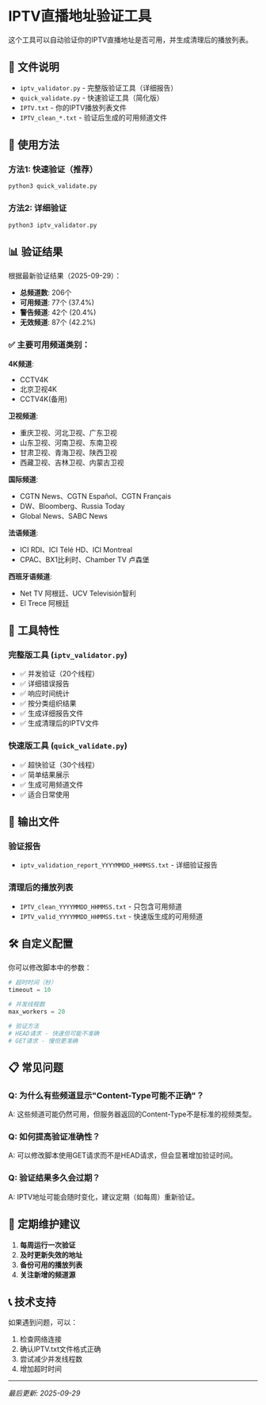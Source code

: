 # IPTV直播地址验证工具

这个工具可以自动验证你的IPTV直播地址是否可用，并生成清理后的播放列表。

## 📁 文件说明

- `iptv_validator.py` - 完整版验证工具（详细报告）
- `quick_validate.py` - 快速验证工具（简化版）
- `IPTV.txt` - 你的IPTV播放列表文件
- `IPTV_clean_*.txt` - 验证后生成的可用频道文件

## 🚀 使用方法

### 方法1: 快速验证（推荐）
```bash
python3 quick_validate.py
```

### 方法2: 详细验证
```bash
python3 iptv_validator.py
```

## 📊 验证结果

根据最新验证结果（2025-09-29）：

- **总频道数**: 206个
- **可用频道**: 77个 (37.4%)
- **警告频道**: 42个 (20.4%) 
- **无效频道**: 87个 (42.2%)

### ✅ 主要可用频道类别：

**4K频道**:
- CCTV4K
- 北京卫视4K
- CCTV4K(备用)

**卫视频道**:
- 重庆卫视、河北卫视、广东卫视
- 山东卫视、河南卫视、东南卫视
- 甘肃卫视、青海卫视、陕西卫视
- 西藏卫视、吉林卫视、内蒙古卫视

**国际频道**:
- CGTN News、CGTN Español、CGTN Français
- DW、Bloomberg、Russia Today
- Global News、SABC News

**法语频道**:
- ICI RDI、ICI Télé HD、ICI Montreal
- CPAC、BX1比利时、Chamber TV 卢森堡

**西班牙语频道**:
- Net TV 阿根廷、UCV Televisión智利
- El Trece 阿根廷

## 🔧 工具特性

### 完整版工具 (`iptv_validator.py`)
- ✅ 并发验证（20个线程）
- ✅ 详细错误报告
- ✅ 响应时间统计
- ✅ 按分类组织结果
- ✅ 生成详细报告文件
- ✅ 生成清理后的IPTV文件

### 快速版工具 (`quick_validate.py`)
- ✅ 超快验证（30个线程）
- ✅ 简单结果展示
- ✅ 生成可用频道文件
- ✅ 适合日常使用

## 📝 输出文件

### 验证报告
- `iptv_validation_report_YYYYMMDD_HHMMSS.txt` - 详细验证报告

### 清理后的播放列表
- `IPTV_clean_YYYYMMDD_HHMMSS.txt` - 只包含可用频道
- `IPTV_valid_YYYYMMDD_HHMMSS.txt` - 快速版生成的可用频道

## 🛠️ 自定义配置

你可以修改脚本中的参数：

```python
# 超时时间（秒）
timeout = 10

# 并发线程数
max_workers = 20

# 验证方法
# HEAD请求 - 快速但可能不准确
# GET请求 - 慢但更准确
```

## 📋 常见问题

### Q: 为什么有些频道显示"Content-Type可能不正确"？
A: 这些频道可能仍然可用，但服务器返回的Content-Type不是标准的视频类型。

### Q: 如何提高验证准确性？
A: 可以修改脚本使用GET请求而不是HEAD请求，但会显著增加验证时间。

### Q: 验证结果多久会过期？
A: IPTV地址可能会随时变化，建议定期（如每周）重新验证。

## 🔄 定期维护建议

1. **每周运行一次验证**
2. **及时更新失效的地址**
3. **备份可用的播放列表**
4. **关注新增的频道源**

## 📞 技术支持

如果遇到问题，可以：
1. 检查网络连接
2. 确认IPTV.txt文件格式正确
3. 尝试减少并发线程数
4. 增加超时时间

---

*最后更新: 2025-09-29*
